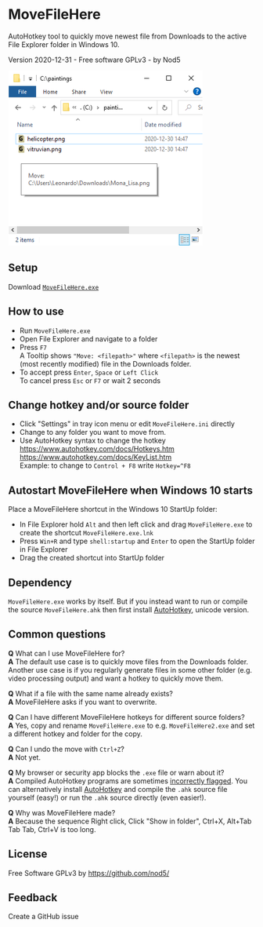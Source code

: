 # MoveFileHere

AutoHotkey tool to quickly move newest file from Downloads to the active File Explorer folder in Windows 10.

Version 2020-12-31  -  Free software GPLv3  -  by Nod5  
  
![MoveFileHere Screenshot](images/MoveFileHere1.png?raw=true)

## Setup
Download [`MoveFileHere.exe`](https://github.com/nod5/MoveFileHere/releases/latest)

## How to use  
- Run `MoveFileHere.exe`
- Open File Explorer and navigate to a folder
- Press `F7`  
   A Tooltip shows `"Move: <filepath>"`
   where `<filepath>` is the newest (most recently modified) file in the Downloads folder.
- To accept press `Enter`, `Space` or `Left Click`  
   To cancel press `Esc` or `F7` or wait 2 seconds  

## Change hotkey and/or source folder  
- Click "Settings" in tray icon menu or edit `MoveFileHere.ini` directly  
- Change to any folder you want to move from.  
- Use AutoHotkey syntax to change the hotkey  
  https://www.autohotkey.com/docs/Hotkeys.htm  
  https://www.autohotkey.com/docs/KeyList.htm  
  Example: to change to `Control + F8` write `Hotkey=^F8`  

## Autostart MoveFileHere when Windows 10 starts
Place a MoveFileHere shortcut in the Windows 10 StartUp folder:
- In File Explorer hold `Alt` and then left click and drag `MoveFileHere.exe` to create the shortcut `MoveFileHere.exe.lnk`
- Press `Win+R` and type `shell:startup` and `Enter` to open the StartUp folder in File Explorer
- Drag the created shortcut into StartUp folder

## Dependency  
`MoveFileHere.exe` works by itself. But if you instead want to run or compile the source `MoveFileHere.ahk` then first install [AutoHotkey](https://www.autohotkey.com/), unicode version.  

## Common questions
**Q** What can I use MoveFileHere for?  
**A** The default use case is to quickly move files from the Downloads folder. Another use case is if you regularly generate files in some other folder (e.g. video processing output) and want a hotkey to  quickly move them.  

**Q** What if a file with the same name already exists?  
**A** MoveFileHere asks if you want to overwrite.  

**Q** Can I have different MoveFileHere hotkeys for different source folders?  
**A** Yes, copy and rename `MoveFileHere.exe` to e.g. `MoveFileHere2.exe` and set a different hotkey and folder for the copy.  

**Q** Can I undo the move with `Ctrl+Z`?  
**A** Not yet.  

**Q** My browser or security app blocks the `.exe` file or warn about it?  
**A** Compiled AutoHotkey programs are sometimes [incorrectly flagged](https://www.autohotkey.com/docs/FAQ.htm#Virus ). You can alternatively install [AutoHotkey](https://www.autohotkey.com/) and compile the `.ahk` source file yourself (easy!) or run the `.ahk` source directly (even easier!).  

**Q** Why was MoveFileHere made?  
**A** Because the sequence Right click, Click "Show in folder", Ctrl+X, Alt+Tab Tab Tab, Ctrl+V is too long.  



## License  
Free Software GPLv3 by https://github.com/nod5/  

## Feedback  
Create a GitHub issue 
